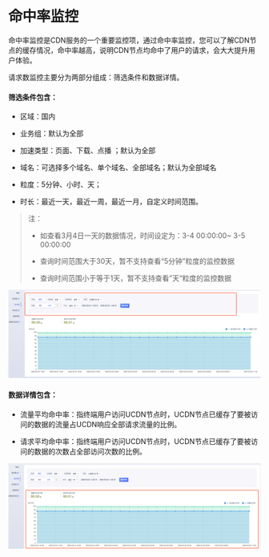 # 命中率监控

命中率监控是CDN服务的一个重要监控项，通过命中率监控，您可以了解CDN节点的缓存情况，命中率越高，说明CDN节点均命中了用户的请求，会大大提升用户体验。

请求数监控主要分为两部分组成：筛选条件和数据详情。

#### 筛选条件包含：

* 区域：国内

* 业务组：默认为全部

* 加速类型：页面、下载、点播 ；默认为全部

* 域名：可选择多个域名、单个域名、全部域名；默认为全部域名

* 粒度：5分钟、小时、天；

* 时长：最近一天，最近一周，最近一月，自定义时间范围。

>注：
>
>* 如查看3月4日一天的数据情况，时间设定为：3-4 00:00:00~ 3-5 00:00:00
>
>* 查询时间范围大于30天，暂不支持查看“5分钟”粒度的监控数据
>* 查询时间范围小于等于1天，暂不支持查看”天“粒度的监控数据



![image-20200325150414964](../images/image-20200325150414964.png)



#### 数据详情包含：

* 流量平均命中率：指终端用户访问UCDN节点时，UCDN节点已缓存了要被访问的数据的流量占UCDN响应全部请求流量的比例。

* 请求平均命中率：指终端用户访问UCDN节点时，UCDN节点已缓存了要被访问的数据的次数占全部访问次数的比例。

  

![image-20200325150450996](../images/image-20200325150450996.png)